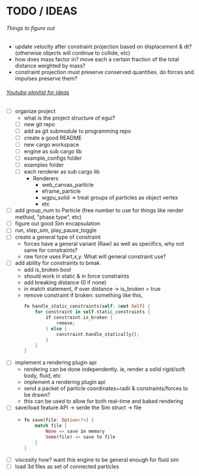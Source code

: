 
# TODO / IDEAS

###### Things to figure out
- update velocity after constraint projection based on displacement & dt? (otherwise objects will continue to collide, etc)
- how does mass factor in? move each a certain fraction of the total distance weighted by mass?
- constraint projection must preserve conserved quantities. do forces and impulses preserve them?

###### [Youtube playlist for ideas](https://youtube.com/playlist?list=PLvypLlLlZuNhcdtPKfQ25cpmhBuWWDZzR)
- [ ] organize project
    - what is the project structure of egui?
    - [ ] new git repo
    - [ ] add as git submodule to programming repo
    - [ ] create a good README
    - [ ] new cargo workspace
    - [ ] engine as sub cargo lib
    - [ ] example_configs folder
    - [ ] examples folder
    - [ ] each renderer as sub cargo lib
        - Renderers
            - web_canvas_particle
            - eframe_particle
            - wgpu_solid -> treat groups of particles as object vertex
            - etc
- [ ] add group_num to Particle (free number to use for things like render method, "phase type", etc)
- [ ] figure out good Sim encapsulation
- [ ] run, step_sim, play_pause_toggle
- [ ] create a general type of constraint 
    - forces have a general variant (Raw) as well as specifics, why not same for constraints?
    - raw force uses Part,x,y.  What will general constraint use?
- [ ] add ability for constraints to break
    - add is_broken bool
    - should work in static & in force constraints
    - add breaking distance (0 if none)
    - in match statement, if over distance -> is_broken = true
    - remove constraint if broken: something like this,
        ```rust
        fn handle_static_constraints(self: &mut Self) {
            for constraint in self.static_constraints {
                if constraint.is_broken {
                    remove;
                } else {
                    constraint.handle_statically();
                }
            }
        }
        ```
- [ ] implement a rendering plugin api
    - rendering can be done independently. ie, render a solid rigid/soft body, fluid, etc
    - implement a rendering plugin api
    - send a packet of particle coordinates+radii & constraints/forces to be drawn?
    - this can be used to allow for both real-time and baked rendering
- [ ] save/load feature API -> serde the Sim struct -> file
    -   ```rust
        fn save(file: Option<?>) {
            match file {
                None => save in memory
                Some(file) => save to file
            }
        }
- [ ] viscosity how? want this engine to be general enough for fluid sim
- [ ] load 3d files as set of connected particles